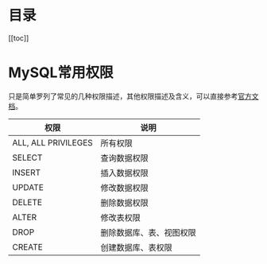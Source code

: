 # 目录
[[toc]]
# MySQL常用权限

只是简单罗列了常见的几种权限描述，其他权限描述及含义，可以直接参考[官方文档](https://dev.mysql.com/doc/refman/8.0/en/privileges-provided.html)。  

| **权限**            | **说明**                 |
| ------------------- | ------------------------ |
| ALL, ALL PRIVILEGES | 所有权限                 |
| SELECT              | 查询数据权限             |
| INSERT              | 插入数据权限             |
| UPDATE              | 修改数据权限             |
| DELETE              | 删除数据权限             |
| ALTER               | 修改表权限               |
| DROP                | 删除数据库、表、视图权限 |
| CREATE              | 创建数据库、表权限       |
